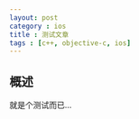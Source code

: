 ```yaml
---
layout: post
category : ios
title : 测试文章
tags : [c++, objective-c, ios]
---
```



## 概述

就是个测试而已...

